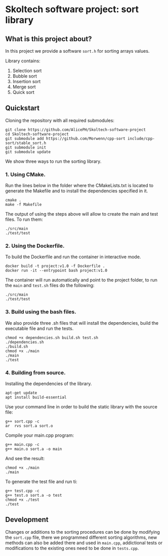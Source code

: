 Skoltech software project: sort library
===================================

## What is this project about?

In this project we provide a software `sort.h` for sorting arrays values.

Library contains:
1) Selection sort
2) Bubble sort
3) Insertion sort
4) Merge sort
5) Quick sort


## Quickstart

Cloning the repository with all required submodules:

    git clone https://github.com/AlicePH/Skoltech-software-project
    cd Skoltech-software-project
    git submodule add https://github.com/Morwenn/cpp-sort include/cpp-sort/stable_sort.h
    git submodule init
    git submodule update

We show three ways to run the sorting library.

### 1. Using CMake.

Run the lines below in the folder where the CMakeLists.txt is located to generate the Makefile and to install the dependencies specified in it.
```
cmake .
make -f Makefile
```

The output of using the steps above will allow to create the main and test files. To run them:

```
./src/main  
./test/test
```

### 2. Using the Dockerfile.

To build the Dockerfile and run the container in interactive mode.

```
docker build -t project:v1.0 -f Dockerfile .
docker run -it --entrypoint bash project:v1.0
```

The container will run automatically and point to the project folder, to run the `main` and `test.sh` files do the following:

```
./src/main  
./test/test 
```

### 3. Build using the bash files.

We also provide three .sh files that will install the dependencies, build the executable file and run the tests.

```
chmod +x dependencies.sh build.sh test.sh
./dependencies.sh
./build.sh
chmod +x ./main
./main
./test
```
### 4. Building from source.
  
   Installing the dependencies of the library.
   
   ```
   apt-get update
   apt install build-essential
   ```
   
   Use your command line in order to build the static library with the source file:
   
   ```
   g++ sort.cpp -c
   ar  rvs sort.a sort.o 
   ```

   Compile your main.cpp program:
   
   ```
   g++ main.cpp -c
   g++ main.o sort.a -o main
   ```

   And see the result:
   ```
   chmod +x ./main
   ./main
   ```

   To generate the test file and run ti:
   ```
   g++ test.cpp -c
   g++ test.o sort.a -o test
   chmod +x ./test
   ./test
   ```
## Development

Changes or additions to the sorting procedures can be done by modifying the `sort.cpp` file, there we programmed different sorting algorithms, new methods can also be added there and used in `main.cpp`, addictional tests or modifications to the existing ones need to be done in `tests.cpp`. 




